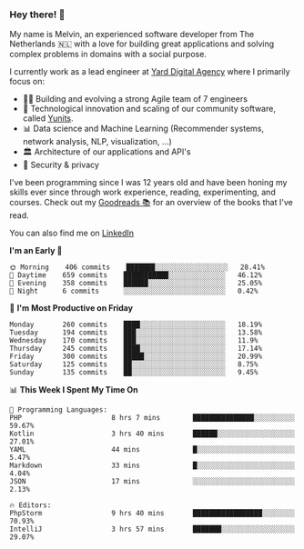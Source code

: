### Hey there! 👋

My name is Melvin, an experienced software developer from The Netherlands 🇳🇱 with a love for building great applications and solving complex problems in domains with a social purpose. 

I currently work as a lead engineer at [Yard Digital Agency](https://github.com/yardinternet) where I primarily focus on:

* 👏🏼 Building and evolving a strong Agile team of 7 engineers
* 🚀 Technological innovation and scaling of our community software, called [Yunits](https://www.yunits.com/).
* 📊 Data science and Machine Learning (Recommender systems, network analysis, NLP, visualization, ...)
* 🏛 Architecture of our applications and API's
* 🔐 Security & privacy

I've been programming since I was 12 years old and have been honing my skills ever since through work experience, reading, experimenting, and courses.
Check out my [Goodreads 📚](https://goodreads.com/melvinkoopmans) for an overview of the books that I've read. 

You can also find me on [LinkedIn](https://www.linkedin.com/in/melvinkoopmans)

<!--START_SECTION:waka-->
**I'm an Early 🐤** 

```text
🌞 Morning    406 commits    ███████░░░░░░░░░░░░░░░░░░   28.41% 
🌆 Daytime    659 commits    ███████████░░░░░░░░░░░░░░   46.12% 
🌃 Evening    358 commits    ██████░░░░░░░░░░░░░░░░░░░   25.05% 
🌙 Night      6 commits      ░░░░░░░░░░░░░░░░░░░░░░░░░   0.42%

```
📅 **I'm Most Productive on Friday** 

```text
Monday       260 commits    ████░░░░░░░░░░░░░░░░░░░░░   18.19% 
Tuesday      194 commits    ███░░░░░░░░░░░░░░░░░░░░░░   13.58% 
Wednesday    170 commits    ███░░░░░░░░░░░░░░░░░░░░░░   11.9% 
Thursday     245 commits    ████░░░░░░░░░░░░░░░░░░░░░   17.14% 
Friday       300 commits    █████░░░░░░░░░░░░░░░░░░░░   20.99% 
Saturday     125 commits    ██░░░░░░░░░░░░░░░░░░░░░░░   8.75% 
Sunday       135 commits    ██░░░░░░░░░░░░░░░░░░░░░░░   9.45%

```


📊 **This Week I Spent My Time On** 

```text
💬 Programming Languages: 
PHP                      8 hrs 7 mins        ███████████████░░░░░░░░░░   59.67% 
Kotlin                   3 hrs 40 mins       ██████░░░░░░░░░░░░░░░░░░░   27.01% 
YAML                     44 mins             █░░░░░░░░░░░░░░░░░░░░░░░░   5.47% 
Markdown                 33 mins             █░░░░░░░░░░░░░░░░░░░░░░░░   4.04% 
JSON                     17 mins             ░░░░░░░░░░░░░░░░░░░░░░░░░   2.13%

🔥 Editors: 
PhpStorm                 9 hrs 40 mins       █████████████████░░░░░░░░   70.93% 
IntelliJ                 3 hrs 57 mins       ███████░░░░░░░░░░░░░░░░░░   29.07%

```


<!--END_SECTION:waka-->
